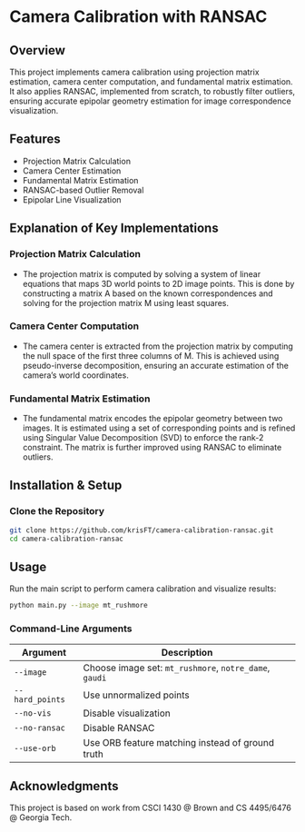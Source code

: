 # Camera Calibration with RANSAC

## Overview
This project implements camera calibration using projection matrix estimation, camera center computation, and fundamental matrix estimation. It also applies RANSAC, implemented from scratch, to robustly filter outliers, ensuring accurate epipolar geometry estimation for image correspondence visualization.

## Features
- Projection Matrix Calculation
- Camera Center Estimation
- Fundamental Matrix Estimation
- RANSAC-based Outlier Removal
- Epipolar Line Visualization

## Explanation of Key Implementations

### Projection Matrix Calculation
- The projection matrix is computed by solving a system of linear equations that maps 3D world points to 2D image points. This is done by constructing a matrix A based on the known correspondences and solving for the projection matrix M using least squares.

### Camera Center Computation
- The camera center is extracted from the projection matrix by computing the null space of the first three columns of M. This is achieved using pseudo-inverse decomposition, ensuring an accurate estimation of the camera’s world coordinates.

### Fundamental Matrix Estimation
- The fundamental matrix encodes the epipolar geometry between two images. It is estimated using a set of corresponding points and is refined using Singular Value Decomposition (SVD) to enforce the rank-2 constraint. The matrix is further improved using RANSAC to eliminate outliers.

## Installation & Setup
### Clone the Repository
```sh
git clone https://github.com/krisFT/camera-calibration-ransac.git
cd camera-calibration-ransac
```

## Usage
Run the main script to perform camera calibration and visualize results:
```sh
python main.py --image mt_rushmore
```

### Command-Line Arguments
| Argument | Description |
|----------|-------------|
| `--image` | Choose image set: `mt_rushmore`, `notre_dame`, `gaudi` |
| `--hard_points` | Use unnormalized points |
| `--no-vis` | Disable visualization |
| `--no-ransac` | Disable RANSAC |
| `--use-orb` | Use ORB feature matching instead of ground truth |


## Acknowledgments
This project is based on work from CSCI 1430 @ Brown and CS 4495/6476 @ Georgia Tech.


